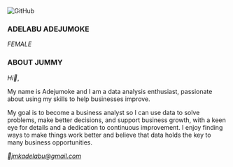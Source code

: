 
![GitHub ](https://github.com/user-attachments/assets/3d9f3cc9-ea2a-430a-acdc-3f85a3a3a2e5)

### ADELABU ADEJUMOKE
*FEMALE*

### ABOUT JUMMY
 *Hi🙂*,

My name is Adejumoke and I am a data analysis enthusiast, passionate about using my skills to help businesses improve. 

My goal is to become a business analyst so I can use data to solve problems, make better decisions, and support business growth, with a keen eye for details and a dedication to continuous improvement. I enjoy finding ways to make things work better and believe that data holds the key to many business opportunities.

 *📩jmkadelabu@gmail.com*
